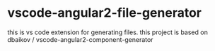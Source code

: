 # vscode-angular2-file-generator
this is vs code extension for generating files. this project is based on dbaikov / vscode-angular2-component-generator

